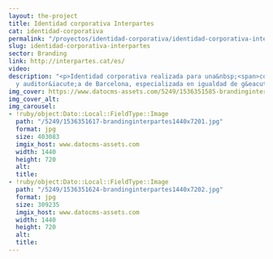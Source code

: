 ```yaml
---
layout: the-project
title: Identidad corporativa Interpartes
cat: identidad-corporativa
permalink: "/proyectos/identidad-corporativa/identidad-corporativa-interpartes"
slug: identidad-corporativa-interpartes
sector: Branding
link: http://interpartes.cat/es/
video: 
description: "<p>Identidad corporativa realizada para una&nbsp;<span>consultor&iacute;a
  y auditor&iacute;a de Barcelona, especializada en igualdad de g&eacute;nero.</span></p>"
img_cover: https://www.datocms-assets.com/5249/1536351585-brandinginterpartes350x350.jpg
img_cover_alt: 
img_carousel:
- !ruby/object:Dato::Local::FieldType::Image
  path: "/5249/1536351617-brandinginterpartes1440x7201.jpg"
  format: jpg
  size: 403083
  imgix_host: www.datocms-assets.com
  width: 1440
  height: 720
  alt: 
  title: 
- !ruby/object:Dato::Local::FieldType::Image
  path: "/5249/1536351624-brandinginterpartes1440x7202.jpg"
  format: jpg
  size: 309235
  imgix_host: www.datocms-assets.com
  width: 1440
  height: 720
  alt: 
  title: 
---
```


